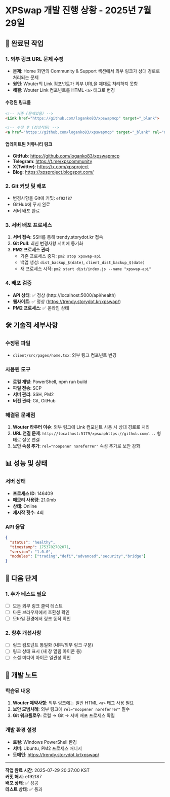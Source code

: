 # XPSwap 개발 진행 상황 - 2025년 7월 29일

## 🚀 완료된 작업

### 1. 외부 링크 URL 문제 수정
- **문제**: Home 화면의 Community & Support 섹션에서 외부 링크가 상대 경로로 처리되는 문제
- **원인**: Wouter의 Link 컴포넌트가 외부 URL을 제대로 처리하지 못함
- **해결**: Wouter Link 컴포넌트를 HTML `<a>` 태그로 변경

#### 수정된 링크들
```html
<!-- 기존 (문제있음) -->
<Link href="https://github.com/loganko83/xpswapmcp" target="_blank">

<!-- 수정 후 (정상작동) -->
<a href="https://github.com/loganko83/xpswapmcp" target="_blank" rel="noopener noreferrer">
```

#### 업데이트된 커뮤니티 링크
- **GitHub**: https://github.com/loganko83/xpswapmcp
- **Telegram**: https://t.me/xpscommunity  
- **X(Twitter)**: https://x.com/xpsproject
- **Blog**: https://xpsproject.blogspot.com/

### 2. Git 커밋 및 배포
- 변경사항을 Git에 커밋: `ef92f87`
- GitHub에 푸시 완료
- 서버 배포 완료

### 3. 서버 배포 프로세스
1. **서버 접속**: SSH를 통해 trendy.storydot.kr 접속
2. **Git Pull**: 최신 변경사항 서버에 동기화
3. **PM2 프로세스 관리**:
   - 기존 프로세스 중지: `pm2 stop xpswap-api`
   - 백업 생성: `dist_backup_$(date)`, `client_dist_backup_$(date)`
   - 새 프로세스 시작: `pm2 start dist/index.js --name "xpswap-api"`

### 4. 배포 검증
- **API 상태**: ✅ 정상 (http://localhost:5000/api/health)
- **웹사이트**: ✅ 정상 (https://trendy.storydot.kr/xpswap/)
- **PM2 프로세스**: ✅ 온라인 상태

## 🛠️ 기술적 세부사항

### 수정된 파일
- `client/src/pages/home.tsx`: 외부 링크 컴포넌트 변경

### 사용된 도구
- **로컬 개발**: PowerShell, npm run build
- **파일 전송**: SCP
- **서버 관리**: SSH, PM2
- **버전 관리**: Git, GitHub

### 해결된 문제점
1. **Wouter 라우터 이슈**: 외부 링크에 Link 컴포넌트 사용 시 상대 경로로 처리
2. **URL 연결 문제**: `http://localhost:5179/xpswaphttps://github.com/...` 형태로 잘못 연결
3. **보안 속성 추가**: `rel="noopener noreferrer"` 속성 추가로 보안 강화

## 📊 성능 및 상태

### 서버 상태
- **프로세스 ID**: 146409
- **메모리 사용량**: 21.0mb
- **상태**: Online
- **재시작 횟수**: 4회

### API 응답
```json
{
  "status": "healthy",
  "timestamp": 1753702702071,
  "version": "1.0.0",
  "modules": ["trading","defi","advanced","security","bridge"]
}
```

## 🔄 다음 단계

### 1. 추가 테스트 필요
- [ ] 모든 외부 링크 클릭 테스트
- [ ] 다른 브라우저에서 호환성 확인
- [ ] 모바일 환경에서 링크 동작 확인

### 2. 향후 개선사항
- [ ] 링크 컴포넌트 통일화 (내부/외부 링크 구분)
- [ ] 링크 상태 표시 (새 창 열림 아이콘 등)
- [ ] 소셜 미디어 아이콘 일관성 확인

## 📝 개발 노트

### 학습된 내용
1. **Wouter 제약사항**: 외부 링크에는 일반 HTML `<a>` 태그 사용 필요
2. **보안 모범사례**: 외부 링크에 `rel="noopener noreferrer"` 필수
3. **Git 워크플로우**: 로컬 → Git → 서버 배포 프로세스 확립

### 개발 환경 설정
- **로컬**: Windows PowerShell 환경
- **서버**: Ubuntu, PM2 프로세스 매니저
- **도메인**: https://trendy.storydot.kr/xpswap/

---
**작업 완료 시간**: 2025-07-29 20:37:00 KST  
**커밋 해시**: ef92f87  
**배포 상태**: ✅ 성공  
**테스트 상태**: ✅ 통과
